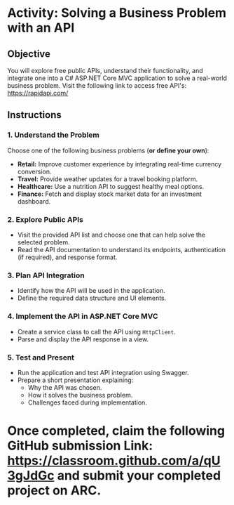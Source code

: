 # Activity: Solving a Business Problem with an API

## Objective  
You will explore free public APIs, understand their functionality, and integrate one into a C# ASP.NET Core MVC application to solve a real-world business problem.
Visit the following link to access free API's: https://rapidapi.com/

## Instructions  

### 1. Understand the Problem  
Choose one of the following business problems (**or define your own**):  
- **Retail:** Improve customer experience by integrating real-time currency conversion.  
- **Travel:** Provide weather updates for a travel booking platform.  
- **Healthcare:** Use a nutrition API to suggest healthy meal options.  
- **Finance:** Fetch and display stock market data for an investment dashboard.  

### 2. Explore Public APIs  
- Visit the provided API list and choose one that can help solve the selected problem.  
- Read the API documentation to understand its endpoints, authentication (if required), and response format.  

### 3. Plan API Integration  
- Identify how the API will be used in the application.  
- Define the required data structure and UI elements.  

### 4. Implement the API in ASP.NET Core MVC  
- Create a service class to call the API using `HttpClient`.  
- Parse and display the API response in a view.  

### 5. Test and Present  
- Run the application and test API integration using Swagger.  
- Prepare a short presentation explaining:  
  - Why the API was chosen.  
  - How it solves the business problem.  
  - Challenges faced during implementation.
 
# Once completed, claim the following GitHub submission Link: https://classroom.github.com/a/qU3gJdGc and submit your completed project on ARC.
